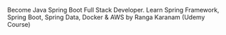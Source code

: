 Become Java Spring Boot Full Stack Developer. Learn Spring Framework, Spring Boot, Spring Data, Docker & AWS by Ranga Karanam (Udemy Course)
